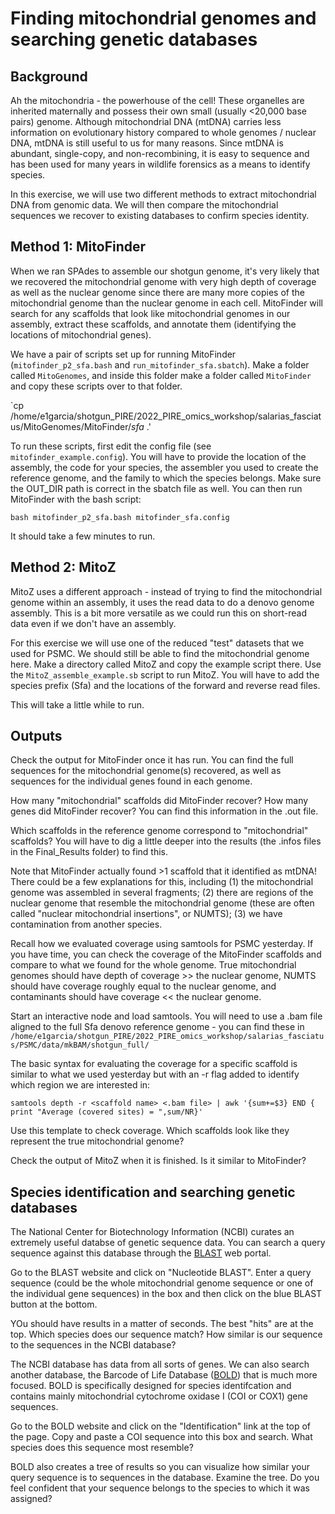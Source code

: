 # Finding mitochondrial genomes and searching genetic databases

## Background

Ah the mitochondria - the powerhouse of the cell! These organelles are inherited maternally and possess their own small (usually <20,000 base pairs) genome. Although mitochondrial DNA (mtDNA) carries less information on evolutionary history compared to whole genomes / nuclear DNA, mtDNA is still useful to us for many reasons. Since mtDNA is abundant, single-copy, and non-recombining, it is easy to sequence and has been used for many years in wildlife forensics as a means to identify species.

In this exercise, we will use two different methods to extract mitochondrial DNA from genomic data. We will then compare the mitochondrial sequences we recover to existing databases to confirm species identity.

## Method 1: MitoFinder

When we ran SPAdes to assemble our shotgun genome, it's very likely that we recovered the mitochondrial genome with very high depth of coverage as well as the nuclear genome since there are many more copies of the mitochondrial genome than the nuclear genome in each cell. MitoFinder will search for any scaffolds that look like mitochondrial genomes in our assembly, extract these scaffolds, and annotate them (identifying the locations of mitochondrial genes).

We have a pair of scripts set up for running MitoFinder (`mitofinder_p2_sfa.bash` and `run_mitofinder_sfa.sbatch`). Make a folder called `MitoGenomes`, and inside this folder make a folder called `MitoFinder` and copy these scripts over to that folder. 

`cp /home/e1garcia/shotgun_PIRE/2022_PIRE_omics_workshop/salarias_fasciatus/MitoGenomes/MitoFinder/*sfa* .'

To run these scripts, first edit the config file (see `mitofinder_example.config`). You will have to provide the location of the assembly, the code for your species, the assembler you used to create the reference genome, and the family to which the species belongs. Make sure the OUT_DIR path is correct in the sbatch file as well. You can then run MitoFinder with the bash script:

```
bash mitofinder_p2_sfa.bash mitofinder_sfa.config
```

It should take a few minutes to run.


## Method 2: MitoZ

MitoZ uses a different approach - instead of trying to find the mitochondrial genome within an assembly, it uses the read data to do a denovo genome assembly. This is a bit more versatile as we could run this on short-read data even if we don't have an assembly.

For this exercise we will use one of the reduced "test" datasets that we used for PSMC. We should still be able to find the mitochondrial genome here. Make a directory called MitoZ and copy the example script there. Use the `MitoZ_assemble_example.sb` script to run MitoZ. You will have to add the species prefix (Sfa) and the locations of the forward and reverse read files.

This will take a little while to run.

## Outputs

Check the output for MitoFinder once it has run. You can find the full sequences for the mitochondrial genome(s) recovered, as well as sequences for the individual genes found in each genome.

How many "mitochondrial" scaffolds did MitoFinder recover? How many genes did MitoFinder recover? You can find this information in the .out file.

Which scaffolds in the reference genome correspond to "mitochondrial" scaffolds? You will have to dig a little deeper into the results (the .infos files in the Final_Results folder) to find this.

Note that MitoFinder actually found >1 scaffold that it identified as mtDNA! There could be a few explanations for this, including (1) the mitochondrial genome was assembled in several fragments; (2) there are regions of the nuclear genome that resemble the mitochondrial genome (these are often called "nuclear mitochondrial insertions", or NUMTS); (3) we have contamination from another species. 

Recall how we evaluated coverage using samtools for PSMC yesterday. If you have time, you can check the coverage of the MitoFinder scaffolds and compare to what we found for the whole genome. True mitochondrial genomes should have depth of coverage >> the nuclear genome, NUMTS should have coverage roughly equal to the nuclear genome, and contaminants should have coverage << the nuclear genome. 

Start an interactive node and load samtools. You will need to use a .bam file aligned to the full Sfa denovo reference genome - you can find these in `/home/e1garcia/shotgun_PIRE/2022_PIRE_omics_workshop/salarias_fasciatus/PSMC/data/mkBAM/shotgun_full/`

The basic syntax for evaluating the coverage for a specific scaffold is similar to what we used yesterday but with an -r flag added to identify which region we are interested in:

`
samtools depth -r <scaffold name> <.bam file> | awk '{sum+=$3} END { print "Average (covered sites) = ",sum/NR}'
`

Use this template to check coverage. Which scaffolds look like they represent the true mitochondrial genome?

Check the output of MitoZ when it is finished. Is it similar to MitoFinder?

## Species identification and searching genetic databases

The National Center for Biotechnology Information (NCBI) curates an extremely useful databse of genetic sequence data. You can search a query sequence against this database through the [BLAST](https://blast.ncbi.nlm.nih.gov/Blast.cgi) web portal.

Go to the BLAST website and click on "Nucleotide BLAST". Enter a query sequence (could be the whole mitochondrial genome sequence or one of the individual gene sequences)  in the box and then click on the blue BLAST button at the bottom.

YOu should have results in a matter of seconds. The best "hits" are at the top. Which species does our sequence match? How similar is our sequence to the sequences in the NCBI database?

The NCBI database has data from all sorts of genes. We can also search another database, the Barcode of Life Database ([BOLD](https://boldsystems.org/)) that is much more focused. BOLD is specifically designed for species identifcation and contains mainly mitochondrial cytochrome oxidase I (COI or COX1) gene sequences.

Go to the BOLD website and click on the "Identification" link at the top of the page. Copy and paste a COI sequence into this box and search. What species does this sequence most resemble?

BOLD also creates a tree of results so you can visualize how similar your query sequence is to sequences in the database. Examine the tree. Do you feel confident that your sequence belongs to the species to which it was assigned?
